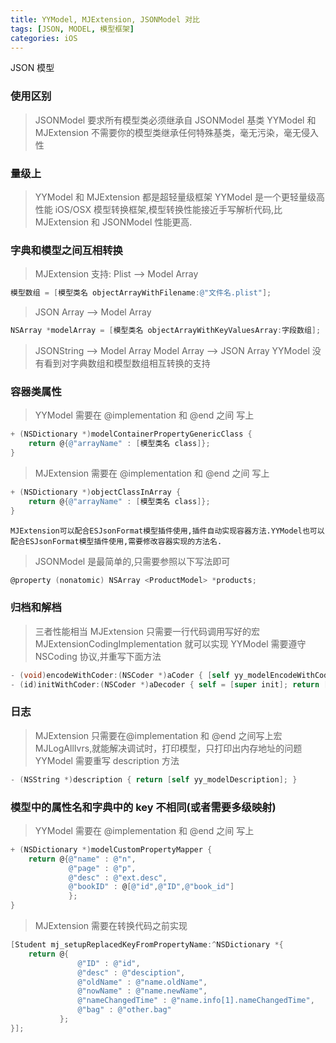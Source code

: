 ```yaml
---
title: YYModel, MJExtension, JSONModel 对比
tags: [JSON, MODEL, 模型框架]
categories: iOS
---
```


JSON 模型

<!-- more -->

### 使用区别

> JSONModel 要求所有模型类必须继承自 JSONModel 基类
> YYModel 和 MJExtension 不需要你的模型类继承任何特殊基类，毫无污染，毫无侵入性

### 量级上

> YYModel 和 MJExtension 都是超轻量级框架
> YYModel 是一个更轻量级高性能 iOS/OSX 模型转换框架,模型转换性能接近手写解析代码,比 MJExtension 和 JSONModel 性能更高.

### 字典和模型之间互相转换

> MJExtension 支持:
> Plist --> Model Array

```objectivec
模型数组 = [模型类名 objectArrayWithFilename:@"文件名.plist"];
```

> JSON Array --> Model Array

```objectivec
NSArray *modelArray = [模型类名 objectArrayWithKeyValuesArray:字段数组];
```

> JSONString --> Model Array
> Model Array --> JSON Array
> YYModel 没有看到对字典数组和模型数组相互转换的支持

### 容器类属性

> YYModel 需要在 @implementation 和 @end 之间 写上

```objectivec
+ (NSDictionary *)modelContainerPropertyGenericClass {
    return @{@"arrayName" : [模型类名 class]};
}
```

> MJExtension 需要在 @implementation 和 @end 之间 写上

```objectivec
+ (NSDictionary *)objectClassInArray {
    return @{@"arrayName" : [模型类名 class]};
}
```

`MJExtension可以配合ESJsonFormat模型插件使用,插件自动实现容器方法.YYModel也可以配合ESJsonFormat模型插件使用,需要修改容器实现的方法名.`

> JSONModel 是最简单的,只需要参照以下写法即可

```objectivec
@property (nonatomic) NSArray <ProductModel> *products;
```

### 归档和解档

> 三者性能相当
> MJExtension 只需要一行代码调用写好的宏 MJExtensionCodingImplementation 就可以实现
> YYModel 需要遵守 NSCoding 协议,并重写下面方法

```objectivec
- (void)encodeWithCoder:(NSCoder *)aCoder { [self yy_modelEncodeWithCoder:aCoder]; }
- (id)initWithCoder:(NSCoder *)aDecoder { self = [super init]; return [self yy_modelInitWithCoder:aDecoder]; }
```

### 日志

> MJExtension 只需要在@implementation 和 @end 之间写上宏 MJLogAllIvrs,就能解决调试时，打印模型，只打印出内存地址的问题
> YYModel 需要重写 description 方法

```objectivec
- (NSString *)description { return [self yy_modelDescription]; }
```

### 模型中的属性名和字典中的 key 不相同(或者需要多级映射)

> YYModel 需要在 @implementation 和 @end 之间 写上

```objectivec
+ (NSDictionary *)modelCustomPropertyMapper {
    return @{@"name" : @"n",
             @"page" : @"p",
             @"desc" : @"ext.desc",
             @"bookID" : @[@"id",@"ID",@"book_id"]
             };
}
```

> MJExtension 需要在转换代码之前实现

```objectivec
[Student mj_setupReplacedKeyFromPropertyName:^NSDictionary *{
    return @{
               @"ID" : @"id",
               @"desc" : @"desciption",
               @"oldName" : @"name.oldName",
               @"nowName" : @"name.newName",
               @"nameChangedTime" : @"name.info[1].nameChangedTime",
               @"bag" : @"other.bag"
           };
}];
```
